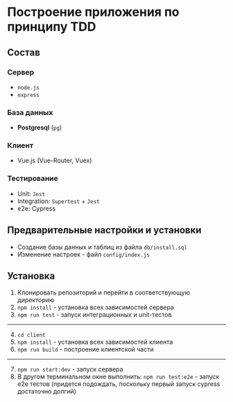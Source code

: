 # Построение приложения по принципу TDD
## Состав
### Сервер
- `node.js`
- `express`

### База данных
- **Postgresql** (`pg`)

### Клиент
- Vue.js (Vue-Router, Vuex)

### Тестирование
- Unit: `Jest`
- Integration: `Supertest` + `Jest`
- e2e: Cypress
## Предварительные настройки и установки
- Создание базы данных и таблиц из файла `db/install.sql`
- Изменение настроек - файл `config/index.js`

## Установка
1. Клонировать репозиторий и перейти в соответствующую директорию
2. `npm install` - установка всех зависимостей сервера
3. `npm run test` - запуск интеграционных и unit-тестов
---
4. `cd client`
5. `npm install` - установка всех зависимостей клиента
6. `npm run build` - построение клиентской части
---
7. `npm run start:dev` - запуск сервера
8. В другом терминальном окне выполнить: `npm run test:e2e` - запуск e2e тестов (придется подождать, поскольку первый запуск cypress достаточно долгий)
